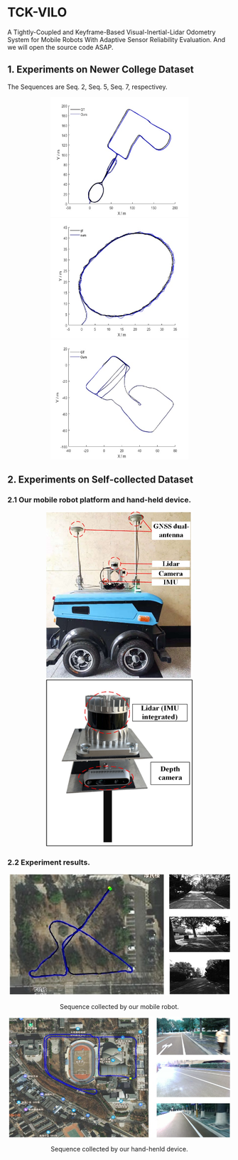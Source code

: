# TCK-VILO
A Tightly-Coupled and Keyframe-Based Visual-Inertial-Lidar Odometry System for Mobile Robots With Adaptive Sensor Reliability Evaluation. And we will open the source code ASAP.

## 1. Experiments on Newer College Dataset
The Sequences are Seq. 2, Seq. 5, Seq. 7, respectivey.
<div align=center>
<img src="img/NC2.jpg" width="310" height="270"><img src="img/NC5.jpg" width="310" height="270"><img src="img/NC7.jpg" width="310" height="270"/>
</div>

## 2. Experiments on Self-collected Dataset
### 2.1 Our mobile robot platform and hand-held device.
<div align=center>
<img src="img/Our mobile robot.jpg" width="330" height="375"> <img src="img/Our hand-held device.jpg"  width="330" height="375"/>
</div>

### 2.2 Experiment results.
<div align=center>
<img src="img/Sequence collected by our mobile robot.jpg">
</div>

<p align="center">
Sequence collected by our mobile robot.
</p>

<div align=center>
<img src="img/Sequence collected by our hand-henld device.jpg" width="499" height="272">
</div>

<p align="center">
Sequence collected by our hand-henld device.
</p>
